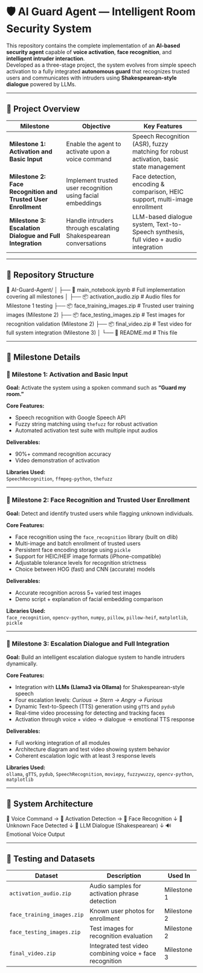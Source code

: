 # 🛡️ AI Guard Agent — Intelligent Room Security System  

This repository contains the complete implementation of an **AI-based security agent** capable of **voice activation**, **face recognition**, and **intelligent intruder interaction**.  
Developed as a three-stage project, the system evolves from simple speech activation to a fully integrated **autonomous guard** that recognizes trusted users and communicates with intruders using **Shakespearean-style dialogue** powered by LLMs.

---

## 🚀 Project Overview  

| Milestone | Objective | Key Features |
|------------|------------|---------------|
| **Milestone 1: Activation and Basic Input** | Enable the agent to activate upon a voice command | Speech Recognition (ASR), fuzzy matching for robust activation, basic state management |
| **Milestone 2: Face Recognition and Trusted User Enrollment** | Implement trusted user recognition using facial embeddings | Face detection, encoding & comparison, HEIC support, multi-image enrollment |
| **Milestone 3: Escalation Dialogue and Full Integration** | Handle intruders through escalating Shakespearean conversations | LLM-based dialogue system, Text-to-Speech synthesis, full video + audio integration |

---

## 📂 Repository Structure  

📁 AI-Guard-Agent/
│
├── 📓 main_notebook.ipynb # Full implementation covering all milestones
│
├── 📦 activation_audio.zip # Audio files for Milestone 1 testing
├── 📦 face_training_images.zip # Trusted user training images (Milestone 2)
├── 📦 face_testing_images.zip # Test images for recognition validation (Milestone 2)
├── 📦 final_video.zip # Test video for full system integration (Milestone 3)
│
└── 📄 README.md # This file

---

## 🧩 Milestone Details  

### 🥇 Milestone 1: Activation and Basic Input  
**Goal:** Activate the system using a spoken command such as **“Guard my room.”**

**Core Features:**
- Speech recognition with Google Speech API  
- Fuzzy string matching using `thefuzz` for robust activation  
- Automated activation test suite with multiple input audios  

**Deliverables:**
- 90%+ command recognition accuracy  
- Video demonstration of activation  

**Libraries Used:**  
`SpeechRecognition`, `ffmpeg-python`, `thefuzz`

---

### 🥈 Milestone 2: Face Recognition and Trusted User Enrollment  
**Goal:** Detect and identify trusted users while flagging unknown individuals.  

**Core Features:**
- Face recognition using the `face_recognition` library (built on dlib)  
- Multi-image and batch enrollment of trusted users  
- Persistent face encoding storage using `pickle`  
- Support for HEIC/HEIF image formats (iPhone-compatible)  
- Adjustable tolerance levels for recognition strictness  
- Choice between HOG (fast) and CNN (accurate) models  

**Deliverables:**
- Accurate recognition across 5+ varied test images  
- Demo script + explanation of facial embedding comparison  

**Libraries Used:**  
`face_recognition`, `opencv-python`, `numpy`, `pillow`, `pillow-heif`, `matplotlib`, `pickle`

---

### 🥉 Milestone 3: Escalation Dialogue and Full Integration  
**Goal:** Build an intelligent escalation dialogue system to handle intruders dynamically.  

**Core Features:**
- Integration with **LLMs (Llama3 via Ollama)** for Shakespearean-style speech  
- Four escalation levels: *Curious → Stern → Angry → Furious*  
- Dynamic Text-to-Speech (TTS) generation using `gTTS` and `pydub`  
- Real-time video processing for detecting and tracking faces  
- Activation through voice + video → dialogue → emotional TTS response  

**Deliverables:**
- Full working integration of all modules  
- Architecture diagram and test video showing system behavior  
- Coherent escalation logic with at least 3 response levels  

**Libraries Used:**  
`ollama`, `gTTS`, `pydub`, `SpeechRecognition`, `moviepy`, `fuzzywuzzy`, `opencv-python`, `matplotlib`

---

## 🧠 System Architecture  

🎤 Voice Command → 🎯 Activation Detection → 👤 Face Recognition
↓
🚨 Unknown Face Detected
↓
🤖 LLM Dialogue (Shakespearean)
↓
🔊 Emotional Voice Output

---

## 🧪 Testing and Datasets  

| Dataset | Description | Used In |
|----------|--------------|----------|
| `activation_audio.zip` | Audio samples for activation phrase detection | Milestone 1 |
| `face_training_images.zip` | Known user photos for enrollment | Milestone 2 |
| `face_testing_images.zip` | Test images for recognition evaluation | Milestone 2 |
| `final_video.zip` | Integrated test video combining voice + face recognition | Milestone 3 |

